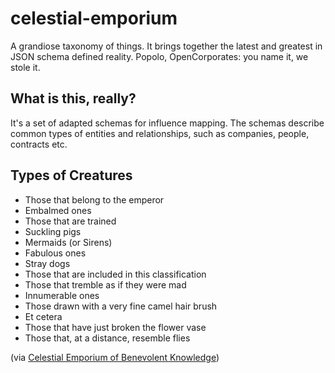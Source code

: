# celestial-emporium

A grandiose taxonomy of things. It brings together the latest and
greatest in JSON schema defined reality. Popolo, OpenCorporates: you
name it, we stole it.

## What is this, really?

It's a set of adapted schemas for influence mapping. The schemas describe
common types of entities and relationships, such as companies, people,
contracts etc.

## Types of Creatures

* Those that belong to the emperor
* Embalmed ones
* Those that are trained
* Suckling pigs
* Mermaids (or Sirens)
* Fabulous ones
* Stray dogs
* Those that are included in this classification
* Those that tremble as if they were mad
* Innumerable ones
* Those drawn with a very fine camel hair brush
* Et cetera
* Those that have just broken the flower vase
* Those that, at a distance, resemble flies

(via [Celestial Emporium of Benevolent Knowledge](https://en.wikipedia.org/wiki/Celestial_Emporium_of_Benevolent_Knowledge))
